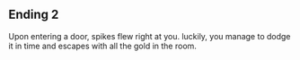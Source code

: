 
## Ending 2

Upon entering a door, spikes flew right at you. luckily, you manage to dodge it in time and escapes with all the gold in the room.

